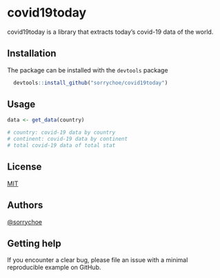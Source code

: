 <!-- README.md is generated from README.Rmd. Please edit that file -->

# covid19today

covid19today is a library that extracts today’s covid-19 data of the
world.

## Installation

The package can be installed with the `devtools` package

``` r
  devtools::install_github("sorrychoe/covid19today")
```

## Usage

``` r
data <- get_data(country)

# country: covid-19 data by country
# continent: covid-19 data by continent
# total covid-19 data of total stat
```

## License

[MIT](https://choosealicense.com/licenses/mit/)

## Authors

[@sorrychoe](https://www.github.com/sorrychoe)

## Getting help

If you encounter a clear bug, please file an issue with a minimal
reproducible example on GitHub.
